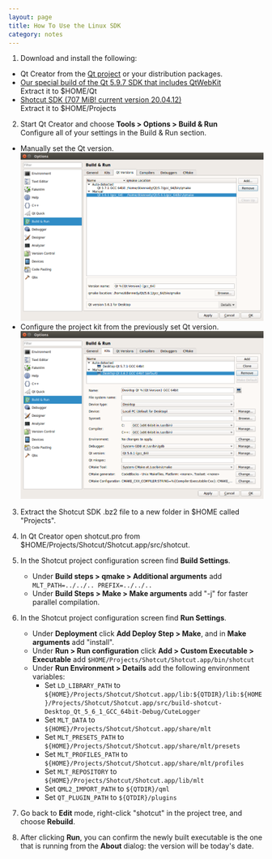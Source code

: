 ```yaml
---
layout: page
title: How To Use the Linux SDK
category: notes
---
```


1. Download and install the following:
  - Qt Creator from the [Qt project](https://www.qt.io/download-open-source/) or your distribution packages.
  - [Our special build of the Qt 5.9.7 SDK that includes QtWebKit](https://s3.amazonaws.com/misc.meltymedia/shotcut-build/qt-5.9.7-ubuntu16.04-x86_64.txz)    
    Extract it to $HOME/Qt
  - [Shotcut SDK (707 MiB! current version 20.04.12)](http://builds.us.meltytech.s3.amazonaws.com/shotcut/shotcut-linux-x86_64-sdk-200412.txz)    
    Extract it to $HOME/Projects

2. Start Qt Creator and choose **Tools &gt; Options &gt; Build &amp; Run**  
Configure all of your settings in the Build & Run section.
  - Manually set the Qt version.
  ![Version Settings](versions_build_run.png)
  - Configure the project kit from the previously set Qt version.
  ![Kit Settings](kits_build_run.png)  

3. Extract the Shotcut SDK .bz2 file to a new folder in $HOME called "Projects".
4. In Qt Creator open shotcut.pro from $HOME/Projects/Shotcut/Shotcut.app/src/shotcut.
5. In the Shotcut project configuration screen find **Build Settings**.  
   - Under **Build steps &gt; qmake &gt; Additional arguments** add  
   `MLT_PATH=../../.. PREFIX=../../..`
   - Under **Build Steps &gt; Make &gt; Make arguments** add "-j" for faster parallel compilation.
6. In the Shotcut project configuration screen find **Run Settings**.  
   - Under **Deployment** click **Add Deploy Step &gt; Make**, and in **Make arguments** add "install".  
   - Under **Run &gt; Run configuration** click **Add &gt; Custom Executable &gt; Executable** add   `$HOME/Projects/Shotcut/Shotcut.app/bin/shotcut`
   - Under **Run Environment &gt; Details** add the following environment variables:
     - Set `LD_LIBRARY_PATH` to `${HOME}/Projects/Shotcut/Shotcut.app/lib:${QTDIR}/lib:${HOME}/Projects/Shotcut/Shotcut.app/src/build-shotcut-Desktop_Qt_5_6_1_GCC_64bit-Debug/CuteLogger`
     - Set `MLT_DATA` to `${HOME}/Projects/Shotcut/Shotcut.app/share/mlt`
     - Set `MLT_PRESETS_PATH` to `${HOME}/Projects/Shotcut/Shotcut.app/share/mlt/presets`
     - Set `MLT_PROFILES_PATH` to `${HOME}/Projects/Shotcut/Shotcut.app/share/mlt/profiles`
     - Set `MLT_REPOSITORY` to `${HOME}/Projects/Shotcut/Shotcut.app/lib/mlt`
     - Set `QML2_IMPORT_PATH` to `${QTDIR}/qml`
     - Set `QT_PLUGIN_PATH` to `${QTDIR}/plugins`

7. Go back to **Edit** mode, right-click "shotcut" in the project tree, and choose **Rebuild**.

8. After clicking **Run**, you can confirm the newly built executable is the one
   that is running from the **About** dialog: the version will be today's date.
